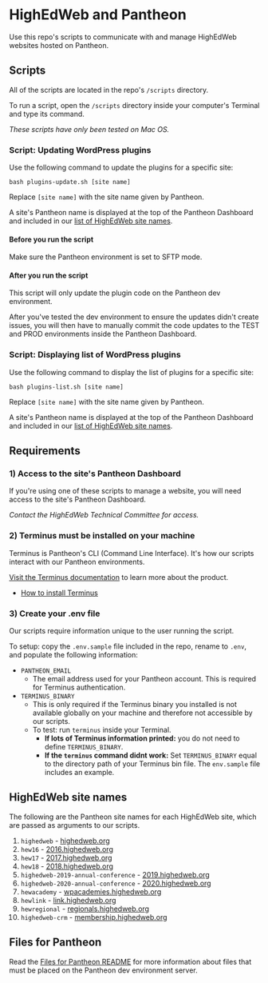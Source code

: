 # HighEdWeb and Pantheon

Use this repo's scripts to communicate with and manage HighEdWeb websites hosted on Pantheon.

## Scripts

All of the scripts are located in the repo's `/scripts` directory.

To run a script, open the `/scripts` directory inside your computer's Terminal and type its command.

*These scripts have only been tested on Mac OS.*

### Script: Updating WordPress plugins

Use the following command to update the plugins for a specific site:

```
bash plugins-update.sh [site name]
```

Replace `[site name]` with the site name given by Pantheon.

A site's Pantheon name is displayed at the top of the Pantheon Dashboard and included in our [list of HighEdWeb site names](#highedweb-site-names).

#### Before you run the script

Make sure the Pantheon environment is set to SFTP mode.

#### After you run the script

This script will only update the plugin code on the Pantheon dev environment.

After you've tested the dev environment to ensure the updates didn't create issues, you will then have to manually commit the code updates to the TEST and PROD environments inside the Pantheon Dashboard.

### Script: Displaying list of WordPress plugins

Use the following command to display the list of plugins for a specific site:

```
bash plugins-list.sh [site name]
```

Replace `[site name]` with the site name given by Pantheon.

A site's Pantheon name is displayed at the top of the Pantheon Dashboard and included in our [list of HighEdWeb site names](#highedweb-site-names).

## Requirements

### 1) Access to the site's Pantheon Dashboard

If you're using one of these scripts to manage a website, you will need access to the site's Pantheon Dashboard.

*Contact the HighEdWeb Technical Committee for access.*

### 2) Terminus must be installed on your machine

Terminus is Pantheon's CLI (Command Line Interface). It's how our scripts interact with our Pantheon environments.

[Visit the Terminus documentation](https://pantheon.io/docs/terminus) to learn more about the product.

* [How to install Terminus](https://pantheon.io/docs/terminus/install)

### 3) Create your .env file

Our scripts require information unique to the user running the script.

To setup: copy the `.env.sample` file included in the repo, rename to `.env`, and populate the following information:

* `PANTHEON_EMAIL`
    * The email address used for your Pantheon account. This is required for Terminus authentication.
* `TERMINUS_BINARY`
    * This is only required if the Terminus binary you installed is not available globally on your machine and therefore not accessible by our scripts.
    * To test: run `terminus` inside your Terminal.
        * **If lots of Terminus information printed:** you do not need to define `TERMINUS_BINARY`.
        * **If the `terminus` command didnt work:** Set `TERMINUS_BINARY` equal to the directory path of your Terminus bin file. The `env.sample` file includes an example.

## HighEdWeb site names

The following are the Pantheon site names for each HighEdWeb site, which are passed as arguments to our scripts.

1. `highedweb` - [highedweb.org](https://www.highedweb.org/)
2. `hew16` - [2016.highedweb.org](https://2016.highedweb.org/)
3. `hew17` - [2017.highedweb.org](https://2017.highedweb.org/)
4. `hew18` - [2018.highedweb.org](https://2018.highedweb.org/)
5. `highedweb-2019-annual-conference` - [2019.highedweb.org](https://2019.highedweb.org/)
6. `highedweb-2020-annual-conference` - [2020.highedweb.org](https://2020.highedweb.org/)
7. `hewacademy` - [wpacademies.highedweb.org](https://wpacademies.highedweb.org/)
8. `hewlink` - [link.highedweb.org](https://link.highedweb.org/)
9. `hewregional` - [regionals.highedweb.org](https://regionals.highedweb.org/)
10. `highedweb-crm` - [membership.highedweb.org](https://membership.highedweb.org/)

## Files for Pantheon

Read the [Files for Pantheon README](/files_for_pantheon/README.md) for more information about files that must be placed on the Pantheon dev environment server.

